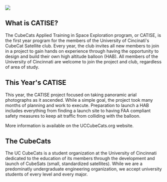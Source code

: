 <img src="http://static1.squarespace.com/static/56be17432b8dde53317647fc/t/571585e022482effba713a46/1492284284473/?format=1500w" alt=" " class="Header-branding-logo">

## What is CATISE?

The CubeCats Applied Training in Space Exploration program, or CATISE, is the first year program for the members of the University of Cincinati's CubeCat Satellite club. Every year, the club invites all new members to join in a project to gain hands on experience through having the opportunity to design and build their own high altitude balloon (HAB). All members of the University of Cincinnati are welcome to join the project and club, regardless of area of study.

## This Year's CATISE

This year, the CATISE project focused on taking panoramic arial photographs as it ascended. While a simple goal, the project took many months of planning and work to execute. Preparation to launch a HAB includes everything from finding a launch site to having FAA compliant safety measures to keep ait traffic from colliding with the balloon.

More information is available on the UCCubeCats.org website.

## The CubeCats

The UC CubeCats is a student organization at the University of Cincinnati dedicated to the education of its members through the development and launch of CubeSats (small, standardized satellites). While we are a predominatly undergraduate engineering organization, we accept university students of every level and every major. 